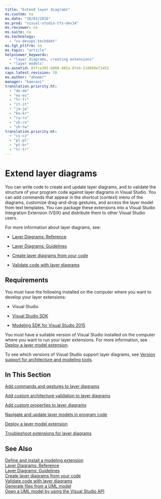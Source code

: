 ```yaml
---
title: "Extend layer diagrams"
ms.custom: na
ms.date: "10/03/2016"
ms.prod: "visual-studio-tfs-dev14"
ms.reviewer: na
ms.suite: na
ms.technology: 
  - "vs-devops-techdebt"
ms.tgt_pltfrm: na
ms.topic: "article"
helpviewer_keywords: 
  - "layer diagrams, creating extensions"
  - "layer models"
ms.assetid: 83fca301-b008-485a-87eb-218050e71451
caps.latest.revision: 39
ms.author: "ahomer"
manager: "kamrani"
translation.priority.ht: 
  - "de-de"
  - "es-es"
  - "fr-fr"
  - "it-it"
  - "ja-jp"
  - "ko-kr"
  - "ru-ru"
  - "zh-cn"
  - "zh-tw"
translation.priority.mt: 
  - "cs-cz"
  - "pl-pl"
  - "pt-br"
  - "tr-tr"
---
```

# Extend layer diagrams
You can write code to create and update layer diagrams, and to validate the structure of your program code against layer diagrams in Visual Studio. You can add commands that appear in the shortcut (context) menu of the diagrams, customize drag-and-drop gestures, and access the layer model from text templates. You can package these extensions into a Visual Studio Integration Extension (VSIX) and distribute them to other Visual Studio users.  
  
 For more information about layer diagrams, see:  
  
-   [Layer Diagrams: Reference](../VS_IDE/layer-diagrams--reference.md)  
  
-   [Layer Diagrams: Guidelines](../VS_IDE/layer-diagrams--guidelines.md)  
  
-   [Create layer diagrams from your code](../VS_IDE/create-layer-diagrams-from-your-code.md)  
  
-   [Validate code with layer diagrams](../VS_IDE/validate-code-with-layer-diagrams.md)  
  
##  <a name="prereqs"></a> Requirements  
 You must have the following installed on the computer where you want to develop your layer extensions:  
  
-   Visual Studio  
  
-   [Visual Studio SDK](../Topic/Visual%20Studio%20SDK.md)  
  
-   [Modeling SDK for Visual Studio 2015](http://www.microsoft.com/download/details.aspx?id=48148)  
  
 You must have a suitable version of Visual Studio installed on the computer where you want to run your layer extensions. For more information, see [Deploy a layer model extension](../VS_IDE/deploy-a-layer-model-extension.md).  
  
 To see which versions of Visual Studio support layer diagrams, see [Version support for architecture and modeling tools](../VS_IDE/what-s-new-for-design-in-visual-studio.md#VersionSupport).  
  
## In This Section  
 [Add commands and gestures to layer diagrams](../VS_IDE/add-commands-and-gestures-to-layer-diagrams.md)  
  
 [Add custom architecture validation to layer diagrams](../VS_IDE/add-custom-architecture-validation-to-layer-diagrams.md)  
  
 [Add custom properties to layer diagrams](../VS_IDE/add-custom-properties-to-layer-diagrams.md)  
  
 [Navigate and update layer models in program code](../VS_IDE/navigate-and-update-layer-models-in-program-code.md)  
  
 [Deploy a layer model extension](../VS_IDE/deploy-a-layer-model-extension.md)  
  
 [Troubleshoot extensions for layer diagrams](../VS_IDE/troubleshoot-extensions-for-layer-diagrams.md)  
  
## See Also  
 [Define and install a modeling extension](../VS_IDE/define-and-install-a-modeling-extension.md)   
 [Layer Diagrams: Reference](../VS_IDE/layer-diagrams--reference.md)   
 [Layer Diagrams: Guidelines](../VS_IDE/layer-diagrams--guidelines.md)   
 [Create layer diagrams from your code](../VS_IDE/create-layer-diagrams-from-your-code.md)   
 [Validate code with layer diagrams](../VS_IDE/validate-code-with-layer-diagrams.md)   
 [Generate files from a UML model](../VS_IDE/generate-files-from-a-uml-model.md)   
 [Open a UML model by using the Visual Studio API](../VS_IDE/open-a-uml-model-by-using-the-visual-studio-api.md)
